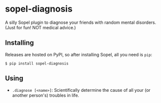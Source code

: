# sopel-diagnosis

A silly Sopel plugin to diagnose your friends with random mental disorders.
(Just for fun! NOT medical advice.)

## Installing

Releases are hosted on PyPI, so after installing Sopel, all you need is `pip`:

```shell
$ pip install sopel-diagnosis
```

## Using

- `.diagnose [<name>]`: Scientifically determine the cause of all your (or
  another person's) troubles in life.
